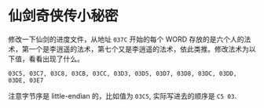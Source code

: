 # 仙剑奇侠传小秘密

修改一下仙剑的进度文件，从地址 `037C` 开始的每个 WORD 存放的是六个人的法术，第一个是李逍遥的法术，第七个又是李逍遥的法术，依此类推。修改法术为以下值，看看出现了什么。

```text
03C5, 03C7, 03C8, 03CB, 03CC, 03D3, 03D5, 03D7, 03D8, 03DC, 03DD, 03DE, 03E7
```

注意字节序是 little-endian 的，比如值为 `03C5`, 实际写进去的顺序是 `C5 03`.
